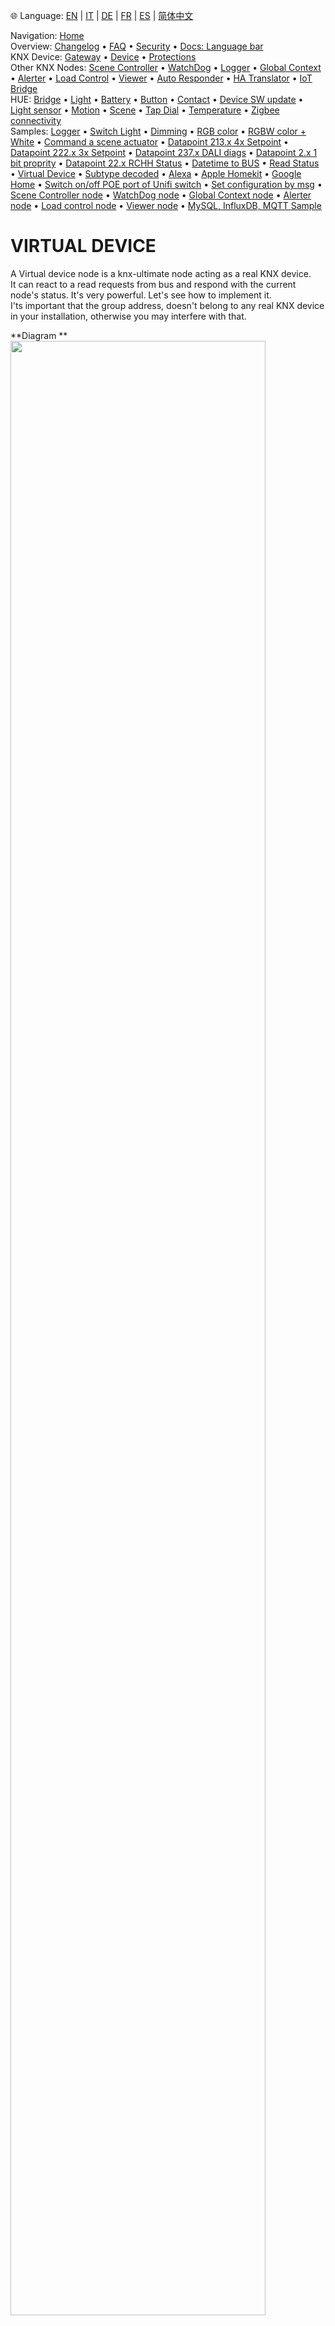🌐 Language: [EN](https://supergiovane.github.io/node-red-contrib-knx-ultimate/wiki/-Sample---Virtual-Device) | [IT](https://supergiovane.github.io/node-red-contrib-knx-ultimate/wiki/-Sample---Virtual-Device) | [DE](https://supergiovane.github.io/node-red-contrib-knx-ultimate/wiki/-Sample---Virtual-Device) | [FR](https://supergiovane.github.io/node-red-contrib-knx-ultimate/wiki/-Sample---Virtual-Device) | [ES](https://supergiovane.github.io/node-red-contrib-knx-ultimate/wiki/-Sample---Virtual-Device) | [简体中文](https://supergiovane.github.io/node-red-contrib-knx-ultimate/wiki/-Sample---Virtual-Device)
<!-- NAV START -->
Navigation: [Home](https://supergiovane.github.io/node-red-contrib-knx-ultimate/wiki/Home)  
Overview: [Changelog](https://github.com/Supergiovane/node-red-contrib-knx-ultimate/blob/master/CHANGELOG.md) • [FAQ](https://supergiovane.github.io/node-red-contrib-knx-ultimate/wiki/FAQ-Troubleshoot) • [Security](https://supergiovane.github.io/node-red-contrib-knx-ultimate/wiki/SECURITY) • [Docs: Language bar](https://supergiovane.github.io/node-red-contrib-knx-ultimate/wiki/Docs-Language-Bar)  
KNX Device: [Gateway](https://supergiovane.github.io/node-red-contrib-knx-ultimate/wiki/Gateway-configuration) • [Device](https://supergiovane.github.io/node-red-contrib-knx-ultimate/wiki/Device) • [Protections](https://supergiovane.github.io/node-red-contrib-knx-ultimate/wiki/Protections)  
Other KNX Nodes: [Scene Controller](https://supergiovane.github.io/node-red-contrib-knx-ultimate/wiki/SceneController-Configuration) • [WatchDog](https://supergiovane.github.io/node-red-contrib-knx-ultimate/wiki/WatchDog-Configuration) • [Logger](https://supergiovane.github.io/node-red-contrib-knx-ultimate/wiki/Logger-Configuration) • [Global Context](https://supergiovane.github.io/node-red-contrib-knx-ultimate/wiki/GlobalVariable) • [Alerter](https://supergiovane.github.io/node-red-contrib-knx-ultimate/wiki/Alerter-Configuration) • [Load Control](https://supergiovane.github.io/node-red-contrib-knx-ultimate/wiki/LoadControl-Configuration) • [Viewer](https://supergiovane.github.io/node-red-contrib-knx-ultimate/wiki/knxUltimateViewer) • [Auto Responder](https://supergiovane.github.io/node-red-contrib-knx-ultimate/wiki/KNXAutoResponder) • [HA Translator](https://supergiovane.github.io/node-red-contrib-knx-ultimate/wiki/HATranslator) • [IoT Bridge](https://supergiovane.github.io/node-red-contrib-knx-ultimate/wiki/IoT-Bridge-Configuration)  
HUE: [Bridge](https://supergiovane.github.io/node-red-contrib-knx-ultimate/wiki/HUE%20Bridge%20configuration) • [Light](https://supergiovane.github.io/node-red-contrib-knx-ultimate/wiki/HUE%20Light) • [Battery](https://supergiovane.github.io/node-red-contrib-knx-ultimate/wiki/HUE%20Battery) • [Button](https://supergiovane.github.io/node-red-contrib-knx-ultimate/wiki/HUE%20Button) • [Contact](https://supergiovane.github.io/node-red-contrib-knx-ultimate/wiki/HUE%20Contact%20sensor) • [Device SW update](https://supergiovane.github.io/node-red-contrib-knx-ultimate/wiki/HUE%20Device%20software%20update) • [Light sensor](https://supergiovane.github.io/node-red-contrib-knx-ultimate/wiki/HUE%20Light%20sensor) • [Motion](https://supergiovane.github.io/node-red-contrib-knx-ultimate/wiki/HUE%20Motion) • [Scene](https://supergiovane.github.io/node-red-contrib-knx-ultimate/wiki/HUE%20Scene) • [Tap Dial](https://supergiovane.github.io/node-red-contrib-knx-ultimate/wiki/HUE%20Tapdial) • [Temperature](https://supergiovane.github.io/node-red-contrib-knx-ultimate/wiki/HUE%20Temperature%20sensor) • [Zigbee connectivity](https://supergiovane.github.io/node-red-contrib-knx-ultimate/wiki/HUE%20Zigbee%20connectivity)  
Samples: [Logger](https://supergiovane.github.io/node-red-contrib-knx-ultimate/wiki/Logger-Sample) • [Switch Light](https://supergiovane.github.io/node-red-contrib-knx-ultimate/wiki/-Sample---Switch-light) • [Dimming](https://supergiovane.github.io/node-red-contrib-knx-ultimate/wiki/-Sample---Dimming) • [RGB color](https://supergiovane.github.io/node-red-contrib-knx-ultimate/wiki/-Sample---RGB-Color) • [RGBW color + White](https://supergiovane.github.io/node-red-contrib-knx-ultimate/wiki/-Sample---RGBW-Color-plus-White) • [Command a scene actuator](https://supergiovane.github.io/node-red-contrib-knx-ultimate/wiki/-Sample---Control-a-scene-actuator) • [Datapoint 213.x 4x Setpoint](https://supergiovane.github.io/node-red-contrib-knx-ultimate/wiki/-Sample---DPT213) • [Datapoint 222.x 3x Setpoint](https://supergiovane.github.io/node-red-contrib-knx-ultimate/wiki/-Sample---DPT222) • [Datapoint 237.x DALI diags](https://supergiovane.github.io/node-red-contrib-knx-ultimate/wiki/-Sample---DPT237) • [Datapoint 2.x 1 bit proprity](https://supergiovane.github.io/node-red-contrib-knx-ultimate/wiki/-Sample---DPT2) • [Datapoint 22.x RCHH Status](https://supergiovane.github.io/node-red-contrib-knx-ultimate/wiki/-Sample---DPT22) • [Datetime to BUS](https://supergiovane.github.io/node-red-contrib-knx-ultimate/wiki/-Sample---DateTime-to-BUS) • [Read Status](https://supergiovane.github.io/node-red-contrib-knx-ultimate/wiki/-Sample---Read-value-from-Device) • [Virtual Device](https://supergiovane.github.io/node-red-contrib-knx-ultimate/wiki/-Sample---Virtual-Device) • [Subtype decoded](https://supergiovane.github.io/node-red-contrib-knx-ultimate/wiki/-Sample---Subtype) • [Alexa](https://supergiovane.github.io/node-red-contrib-knx-ultimate/wiki/-Sample---Alexa) • [Apple Homekit](https://supergiovane.github.io/node-red-contrib-knx-ultimate/wiki/-Sample---Apple-Homekit) • [Google Home](https://supergiovane.github.io/node-red-contrib-knx-ultimate/wiki/-Sample---Google-Assistant) • [Switch on/off POE port of Unifi switch](https://supergiovane.github.io/node-red-contrib-knx-ultimate/wiki/-Sample---UnifiPOE) • [Set configuration by msg](https://supergiovane.github.io/node-red-contrib-knx-ultimate/wiki/-Sample-setConfig) • [Scene Controller node](https://supergiovane.github.io/node-red-contrib-knx-ultimate/wiki/Sample-Scene-Node) • [WatchDog node](https://supergiovane.github.io/node-red-contrib-knx-ultimate/wiki/-Sample---WatchDog) • [Global Context node](https://supergiovane.github.io/node-red-contrib-knx-ultimate/wiki/SampleGlobalContextNode) • [Alerter node](https://supergiovane.github.io/node-red-contrib-knx-ultimate/wiki/SampleAlerter) • [Load control node](https://supergiovane.github.io/node-red-contrib-knx-ultimate/wiki/SampleLoadControl) • [Viewer node](https://supergiovane.github.io/node-red-contrib-knx-ultimate/wiki/knxUltimateViewer) • [MySQL, InfluxDB, MQTT Sample](https://supergiovane.github.io/node-red-contrib-knx-ultimate/wiki/Sample-KNX2MQTT-KNX2MySQL-KNX2InfluxDB)
<!-- NAV END -->

# VIRTUAL DEVICE

A Virtual device node is a knx-ultimate node acting as a real KNX device. <br/>
It can react to a read requests from bus and respond with the current node's status. It's very powerful. Let's see how to implement it.<br/>
I'ts important that the group address, doesn't belong to any real KNX device in your installation, otherwise you may interfere with that.<br/>

**Diagram ** <img src="https://raw.githubusercontent.com/Supergiovane/node-red-contrib-knx-ultimate/master/img/virtualdevice/01.png" width="90%"><br/>**Copy this code and paste it into your flow**

<details><summary>View code</summary>

> Adjust the nodes according to your setup

```javascript

[{"id":"16008ddc.e536aa","type":"knxUltimate","z":"d54a843.d1740f8","server":"123ea2c2.4a920d","topic":"5/0/1","outputtopic":"","dpt":"1.001","initialread":false,"notifyreadrequest":true,"notifyresponse":false,"notifywrite":true,"notifyreadrequestalsorespondtobus":true,"notifyreadrequestalsorespondtobusdefaultvalueifnotinitialized":"false","listenallga":false,"name":"Light Status","outputtype":"read","outputRBE":false,"inputRBE":false,"formatmultiplyvalue":"1","formatnegativevalue":"leave","formatdecimalsvalue":"999","passthrough":"no","x":510,"y":140,"wires":[[]]},{"id":"6026b0c2.01986","type":"comment","z":"d54a843.d1740f8","name":"OUTPUT","info":"","x":360,"y":360,"wires":[]},{"id":"5d348222.98124c","type":"inject","z":"d54a843.d1740f8","name":"Read","props":[{"p":"payload","v":"true","vt":"bool"},{"p":"topic","v":"","vt":"string"}],"repeat":"","crontab":"","once":false,"onceDelay":0.1,"topic":"","payload":"true","payloadType":"bool","x":370,"y":140,"wires":[["16008ddc.e536aa"]]},{"id":"7b3ea20f.7a5d9c","type":"comment","z":"d54a843.d1740f8","name":"1 - Simulate the read request (This is the Virtual Device)","info":"","x":500,"y":100,"wires":[]},{"id":"5d369bf2.fa47c4","type":"comment","z":"d54a843.d1740f8","name":"This sample shows how to make your own KNX device, aka Virtual Device. Don't use any real Group Address, to avoid a real KNX device to respond.","info":"","x":510,"y":40,"wires":[]},{"id":"874a9486.d65c6","type":"knxUltimate","z":"d54a843.d1740f8","server":"123ea2c2.4a920d","topic":"5/0/1","outputtopic":"","dpt":"1.001","initialread":false,"notifyreadrequest":false,"notifyresponse":true,"notifywrite":false,"notifyreadrequestalsorespondtobus":true,"notifyreadrequestalsorespondtobusdefaultvalueifnotinitialized":"false","listenallga":false,"name":"Light Status","outputtype":"write","outputRBE":false,"inputRBE":false,"formatmultiplyvalue":"1","formatnegativevalue":"leave","formatdecimalsvalue":"999","passthrough":"no","x":370,"y":400,"wires":[["dec16169.4ab8e8"]]},{"id":"dec16169.4ab8e8","type":"debug","z":"d54a843.d1740f8","name":"","active":true,"tosidebar":true,"console":false,"tostatus":false,"complete":"true","targetType":"full","statusVal":"","statusType":"auto","x":510,"y":400,"wires":[]},{"id":"d104af91.31da18","type":"knxUltimate","z":"d54a843.d1740f8","server":"123ea2c2.4a920d","topic":"5/0/1","outputtopic":"","dpt":"1.001","initialread":false,"notifyreadrequest":false,"notifyresponse":false,"notifywrite":false,"notifyreadrequestalsorespondtobus":true,"notifyreadrequestalsorespondtobusdefaultvalueifnotinitialized":"true","listenallga":false,"name":"Light Status","outputtype":"update","outputRBE":false,"inputRBE":false,"formatmultiplyvalue":"1","formatnegativevalue":"leave","formatdecimalsvalue":"999","passthrough":"no","x":650,"y":240,"wires":[[]]},{"id":"68008f9b.05a54","type":"inject","z":"d54a843.d1740f8","name":"True","props":[{"p":"payload"}],"repeat":"","crontab":"","once":false,"onceDelay":0.1,"topic":"","payload":"true","payloadType":"bool","x":370,"y":240,"wires":[["d104af91.31da18"]]},{"id":"d0908aa0.7a678","type":"comment","z":"d54a843.d1740f8","name":"2 - Update only the node value, without sending anything to KNX BUS","info":"","x":550,"y":200,"wires":[]},{"id":"7b72eaef.8c98d4","type":"function","z":"d54a843.d1740f8","name":"via JS","func":"msg.event = \"Update_NoWrite\";\nmsg.payload = false;\nreturn msg;","outputs":1,"noerr":0,"initialize":"","finalize":"","x":490,"y":280,"wires":[["d104af91.31da18"]]},{"id":"ed3f93c9.abd278","type":"inject","z":"d54a843.d1740f8","name":"False","props":[{"p":"payload"},{"p":"topic","vt":"str"}],"repeat":"","crontab":"","once":false,"onceDelay":0.1,"topic":"","payload":"","payloadType":"date","x":370,"y":280,"wires":[["7b72eaef.8c98d4"]]},{"id":"123ea2c2.4a920d","type":"knxUltimate-config","host":"224.0.23.12","port":"3671","physAddr":"15.15.22","suppressACKRequest":false,"csv":"\"Group name\"\t\"Address\"\t\"Central\"\t\"Unfiltered\"\t\"Description\"\t\"DatapointType\"\t\"Security\"\n\"Attuatori luci\"\t\"0/-/-\"\t\"\"\t\"\"\t\"Attuatori luci\"\t\"\"\t\"Auto\"\n\"Luci primo piano\"\t\"0/0/-\"\t\"\"\t\"\"\t\"Luci primo piano\"\t\"\"\t\"Auto\"\n\"Camera da letto luce\"\t\"0/0/1\"\t\"\"\t\"\"\t\"Camera da letto luce\"\t\"DPST-1-8\"\t\"Auto\"\n\"Loggia camera da letto\"\t\"0/0/2\"\t\"\"\t\"\"\t\"Loggia camera da letto\"\t\"DPST-1-1\"\t\"Auto\"\n\"Camera armadi luce\"\t\"0/0/3\"\t\"\"\t\"\"\t\"Camera armadi luce\"\t\"DPST-1-1\"\t\"Auto\"\n\"Bagno grande luce\"\t\"0/0/4\"\t\"\"\t\"\"\t\"Bagno grande luce\"\t\"DPST-1-1\"\t\"Auto\"\n\"Loggia bagno grande\"\t\"0/0/5\"\t\"\"\t\"\"\t\"Loggia bagno grande\"\t\"DPST-1-1\"\t\"Auto\"","KNXEthInterface":"Auto","KNXEthInterfaceManuallyInput":"","statusDisplayLastUpdate":true,"statusDisplayDeviceNameWhenALL":true,"statusDisplayDataPoint":false,"stopETSImportIfNoDatapoint":"stop","loglevel":"error","name":"Multicast Router","localEchoInTunneling":true,"delaybetweentelegrams":"","delaybetweentelegramsfurtherdelayREAD":""}]

```

</details>
